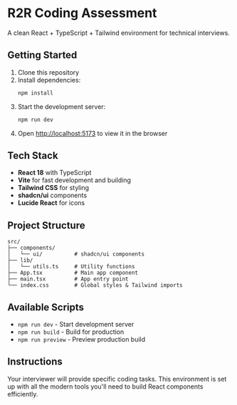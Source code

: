# R2R Coding Assessment

A clean React + TypeScript + Tailwind environment for technical interviews.

## Getting Started

1. Clone this repository
2. Install dependencies:
   ```bash
   npm install
   ```
3. Start the development server:
   ```bash
   npm run dev
   ```
4. Open [http://localhost:5173](http://localhost:5173) to view it in the browser

## Tech Stack

- **React 18** with TypeScript
- **Vite** for fast development and building
- **Tailwind CSS** for styling
- **shadcn/ui** components
- **Lucide React** for icons

## Project Structure

```
src/
├── components/
│   └── ui/          # shadcn/ui components
├── lib/
│   └── utils.ts     # Utility functions
├── App.tsx          # Main app component
├── main.tsx         # App entry point
└── index.css        # Global styles & Tailwind imports
```

## Available Scripts

- `npm run dev` - Start development server
- `npm run build` - Build for production
- `npm run preview` - Preview production build

## Instructions

Your interviewer will provide specific coding tasks. This environment is set up with all the modern tools you'll need to build React components efficiently.
